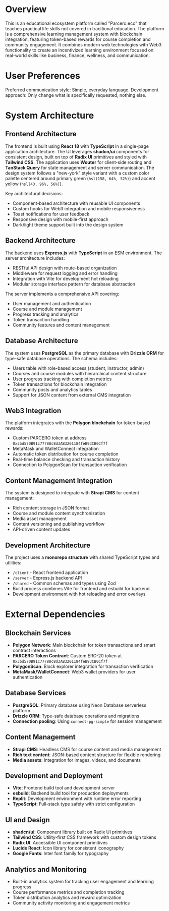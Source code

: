 # Overview

This is an educational ecosystem platform called "Parcero.eco" that teaches practical life skills not covered in traditional education. The platform is a comprehensive learning management system with blockchain integration, featuring token-based rewards for course completion and community engagement. It combines modern web technologies with Web3 functionality to create an incentivized learning environment focused on real-world skills like business, finance, wellness, and communication.

# User Preferences

Preferred communication style: Simple, everyday language.
Development approach: Only change what is specifically requested, nothing else.

# System Architecture

## Frontend Architecture
The frontend is built using **React 18** with **TypeScript** in a single-page application architecture. The UI leverages **shadcn/ui** components for consistent design, built on top of **Radix UI** primitives and styled with **Tailwind CSS**. The application uses **Wouter** for client-side routing and **TanStack Query** for state management and server communication. The design system follows a "new-york" style variant with a custom color palette centered around primary green (`hsl(158, 64%, 52%)`) and accent yellow (`hsl(43, 96%, 56%)`).

Key architectural decisions:
- Component-based architecture with reusable UI components
- Custom hooks for Web3 integration and mobile responsiveness
- Toast notifications for user feedback
- Responsive design with mobile-first approach
- Dark/light theme support built into the design system

## Backend Architecture
The backend uses **Express.js** with **TypeScript** in an ESM environment. The server architecture includes:
- RESTful API design with route-based organization
- Middleware for request logging and error handling
- Integration with Vite for development hot reloading
- Modular storage interface pattern for database abstraction

The server implements a comprehensive API covering:
- User management and authentication
- Course and module management
- Progress tracking and analytics
- Token transaction handling
- Community features and content management

## Database Architecture
The system uses **PostgreSQL** as the primary database with **Drizzle ORM** for type-safe database operations. The schema includes:
- Users table with role-based access (student, instructor, admin)
- Courses and course modules with hierarchical content structure
- User progress tracking with completion metrics
- Token transactions for blockchain integration
- Community posts and analytics tables
- Support for JSON content from external CMS integration

## Web3 Integration
The platform integrates with the **Polygon blockchain** for token-based rewards:
- Custom PARCERO token at address `0x3bd570B91c77788c8d3AB3201184feB93CB0Cf7f`
- MetaMask and WalletConnect integration
- Automatic token distribution for course completion
- Real-time balance checking and transaction history
- Connection to PolygonScan for transaction verification

## Content Management Integration
The system is designed to integrate with **Strapi CMS** for content management:
- Rich content storage in JSON format
- Course and module content synchronization
- Media asset management
- Content versioning and publishing workflow
- API-driven content updates

## Development Architecture
The project uses a **monorepo structure** with shared TypeScript types and utilities:
- `/client` - React frontend application
- `/server` - Express.js backend API
- `/shared` - Common schemas and types using Zod
- Build process combines Vite for frontend and esbuild for backend
- Development environment with hot reloading and error overlays

# External Dependencies

## Blockchain Services
- **Polygon Network**: Main blockchain for token transactions and smart contract interactions
- **PARCERO Token Contract**: Custom ERC-20 token at `0x3bd570B91c77788c8d3AB3201184feB93CB0Cf7f`
- **PolygonScan**: Block explorer integration for transaction verification
- **MetaMask/WalletConnect**: Web3 wallet providers for user authentication

## Database Services
- **PostgreSQL**: Primary database using Neon Database serverless platform
- **Drizzle ORM**: Type-safe database operations and migrations
- **Connection pooling**: Using `connect-pg-simple` for session management

## Content Management
- **Strapi CMS**: Headless CMS for course content and media management
- **Rich text content**: JSON-based content structure for flexible rendering
- **Media assets**: Integration for images, videos, and documents

## Development and Deployment
- **Vite**: Frontend build tool and development server
- **esbuild**: Backend build tool for production deployments
- **Replit**: Development environment with runtime error reporting
- **TypeScript**: Full-stack type safety with strict configuration

## UI and Design
- **shadcn/ui**: Component library built on Radix UI primitives
- **Tailwind CSS**: Utility-first CSS framework with custom design tokens
- **Radix UI**: Accessible UI component primitives
- **Lucide React**: Icon library for consistent iconography
- **Google Fonts**: Inter font family for typography

## Analytics and Monitoring
- Built-in analytics system for tracking user engagement and learning progress
- Course performance metrics and completion tracking
- Token distribution analytics and reward optimization
- Community activity monitoring and engagement metrics